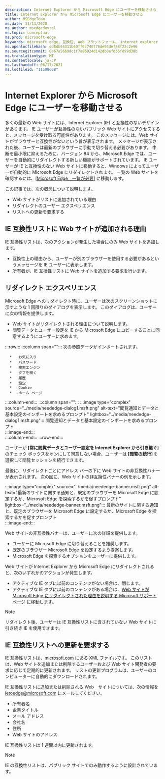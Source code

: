 ```yaml
---
description: Internet Explorer から Microsoft Edge にユーザーを移動させる
title: Internet Explorer から Microsoft Edge にユーザーを移動させる
author: MSEdgeTeam
ms.date: 11/13/2020
ms.author: msedgedevrel
ms.topic: conceptual
ms.prod: microsoft-edge
keywords: microsoft edge, 互換性, Web プラットフォーム, internet explorer
ms.openlocfilehash: dd8db64311b60ff0c740776de94def88f22c2e96
ms.sourcegitcommit: 0e67a56b9dc1f7a86924d142db0efd36fd99d38b
ms.translationtype: MT
ms.contentlocale: ja-JP
ms.lasthandoff: 06/17/2021
ms.locfileid: "11608668"
---
```

# <a name="moving-users-to-microsoft-edge-from-internet-explorer"></a>Internet Explorer から Microsoft Edge にユーザーを移動させる  

多くの最新の Web サイトには、Internet Explorer \(IE\) と互換性のないデザインがあります。  IE ユーザーが互換性のないパブリック Web サイトにアクセスすると、メッセージを受け取る可能性があります。  このメッセージには、Web サイトがブラウザーと互換性がないという旨が表示されます。  メッセージが表示された後、ユーザーは最新のブラウザーに手動で切り替える必要があります。  中断を最小限に抑えるために、バージョン 84 から、Microsoft Edge では、ユーザーを自動的にリダイレクトする新しい機能がサポートされています。  IE ユーザーが IE と互換性のない Web サイトに移動すると、Windows によってユーザーが自動的に Microsoft Edge にリダイレクトされます。  一覧の Web サイトを確認するには、[[Microsoft Edge　一覧が必要][MicrosoftEdgeNeededgeV1]] に移動します。

この記事では、次の概念について説明します。  

*   Web サイトがリストに追加されている理由  
*   リダイレクトのユーザー エクスペリエンス  
*   リストへの更新を要求する  
    
## <a name="why-is-a-website-added-to-the-ie-compatibility-list"></a>IE 互換性リストに Web サイトが追加される理由  

IE 互換性リストは、次のアクションが発生した場合にのみ Web サイトを追加します。  

*   互換性上の理由から、ユーザーが別のブラウザーを使用する必要があるというメッセージを IE ユーザーに表示します。  
*   所有者が、IE 互換性リストに Web サイトを追加する要求を行います。  

## <a name="redirection-experience"></a>リダイレクト エクスペリエンス

Microsoft Edge へのリダイレクト時に、ユーザーは次のスクリーンショットに示すような 1 回限りのダイアログを表示します。  このダイアログは、ユーザーに次の情報を提供します。  

*   Web サイトがリダイレクトされる理由について説明します。  
*   閲覧データとユーザー設定を IE から Microsoft Edge にコピーすることに同意するようにユーザーに求めます。  

:::row:::
   :::column span="":::
      次の参照データがインポートされます。  
      
      *   お気に入り  
      *   パスワード  
      *   検索エンジン  
      *   タブを開く  
      *   履歴  
      *   設定  
      *   Cookie  
      *   ホーム ページ  
   :::column-end:::
   :::column span="":::
      :::image type="complex" source="../media/neededge-dialog1.msft.png" alt-text="閲覧通知とデータと基本設定のインポートを求めるプロンプト" lightbox="../media/neededge-dialog1.msft.png":::
         閲覧通知とデータと基本設定のインポートを求めるプロンプト  
      :::image-end:::  
   :::column-end:::
:::row-end:::

ユーザーが **[常に閲覧データとユーザー設定を Internet Explorer から引き継ぐ**] のチェック ボックスをオンにして同意しない場合、ユーザーは **[閲覧の続行]** を選択して閲覧セッションを続行できます。  

最後に、リダイレクトごとにアドレス バーの下に Web サイトの非互換性バナーが表示されます。  次の図に、Web サイトの非互換性バナーの例を示します。

:::image type="complex" source="../media/neededge-banner.msft.png" alt-text="最新のサイトに関する通知と、既定のブラウザーを Microsoft Edge に設定するか、Microsoft Edge を探索するかを促すプロンプト" lightbox="../media/neededge-banner.msft.png":::
   最新のサイトに関する通知と、既定のブラウザーを Microsoft Edge に設定するか、Microsoft Edge を探索するかを促すプロンプト  
:::image-end:::

Web サイトの非互換性バナーは、ユーザーに次の詳細を提供します。  

*   ユーザーに Microsoft Edge に切り替えることを推奨します。  
*   既定のブラウザー Microsoft Edge を設定するよう提案します。  
*   Microsoft Edge を探索するオプションをユーザーに提供します。    
    
Web サイトが Internet Explorer から Microsoft Edge にリダイレクトされると、次のいずれかのアクションが発生します。

*   アクティブな IE タブに以前のコンテンツがない場合は、閉じます。  
*   アクティブな IE タブに以前のコンテンツがある場合は、[Web サイトが Microsoft Edge にリダイレクトされた理由を説明する Microsoft サポート ページ][MicrosoftSupportOfficeTheWebsiteYouWereTryingToReachDoesntWorkWithInternetExplorer] に移動します。  

> [!NOTE]
> リダイレクト後、ユーザーは IE 互換性リストに含されていない Web サイトに引き続き IE を使用できます。  

## <a name="request-an-update-to-the-ie-compatibility-list"></a>IE 互換性リストへの更新を要求する  

IE 互換性リストは、[microsoft.com][MicrosoftOfficialHome] にある XML ファイルです。  このリストは、Web サイトを追加または削除するユーザーおよび Web サイト開発者の要求に応じて定期的に更新されます。  リストの更新プログラムは、ユーザーのコンピューターに自動的にダウンロードされます。  

IE 互換性リストに追加または削除される Web　サイトについては、次の情報を [ietoedge@microsoft.com][MailtoMicrosoftIetoedge] にメールしてください。    

*   所有者名  
*   企業タイトル  
*   メール アドレス  
*   会社名  
*   住所  
*   Web サイトのアドレス  
    
IE 互換性リストは 1 週間以内に更新されます。

> [!NOTE]
> IE の互換性リストは、パブリック サイトでのみ動作するように設計されています。  

<!-- links -->  

[MailtoMicrosoftIetoedge]: mailto:ietoedge@microsoft.com "メールを ietoedge@microsoft.com に送信する"  

[MicrosoftOfficialHome]: https://www.microsoft.com "Microsoft Official Home"  

[MicrosoftEdgeNeededgeV1]:  https://edge.microsoft.com/neededge/v1 "リスト v1 Microsoft Edge xml ファイルが必要 | Microsoft Edge"  

[MicrosoftSupportOfficeTheWebsiteYouWereTryingToReachDoesntWorkWithInternetExplorer]: https://support.microsoft.com/office/the-website-you-were-trying-to-reach-doesn-t-work-with-internet-explorer-8f5fc675-cd47-414c-9535-12821ddfc554 "アクセスしようとしていた Web サイトは、ユーザーがアクセス Internet Explorer で動作しません | Microsoft Office サポート"  
